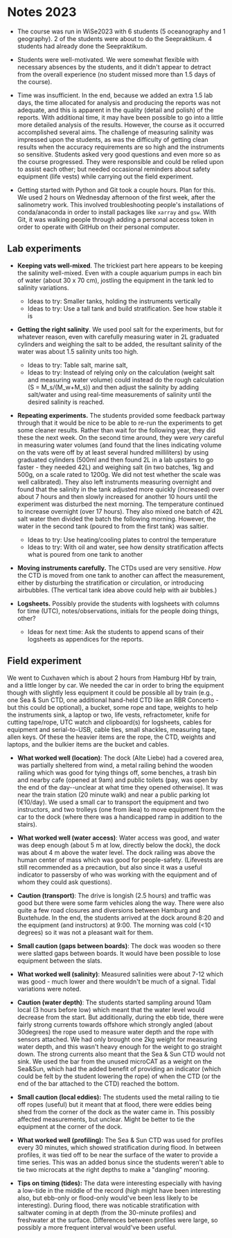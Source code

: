 # Notes 2023

- The course was run in WiSe2023 with 6 students (5 oceanography and 1 geography).  2 of the students were about to do the Seepraktikum.  4 students had already done the Seepraktikum.

- Students were well-motivated.  We were somewhat flexible with necessary absences by the students, and it didn't appear to detract from the overall experience (no student missed more than 1.5 days of the course).

- Time was insufficient.  In the end, because we added an extra 1.5 lab days, the time allocated for analysis and producing the reports was not adequate, and this is apparent in the quality (detail and polish) of the reports.  With additional time, it may have been possible to go into a little more detailed analysis of the results.  However, the course as it occurred accomplished several aims.  The challenge of measuring salinity was impressed upon the students, as was the difficulty of getting clean results when the accuracy requirements are so high and the instruments so sensitive.  Students asked very good questions and even more so as the course progressed.  They were responsible and could be relied upon to assist each other; but needed occasional reminders about safety equipment (life vests) while carrying out the field experiment.

- Getting started with Python and Git took a couple hours.  Plan for this.  We used 2 hours on Wednesday afternoon of the first week, after the salinometry work.  This involved troubleshooting people's installations of conda/anaconda in order to install packages like `xarray` and `gsw`.  With Git, it was walking people through adding a personal access token in order to operate with GitHub on their personal computer.


## Lab experiments

- **Keeping vats well-mixed**. The trickiest part here appears to be keeping the salinity well-mixed.  Even with a couple aquarium pumps in each bin of water (about 30 x 70 cm), jostling the equipment in the tank led to salinity variations.  

    - Ideas to try: Smaller tanks, holding the instruments vertically
    - Ideas to try: Use a tall tank and build stratification.  See how stable it is

- **Getting the right salinity**.  We used pool salt for the experiments, but for whatever reason, even with carefully measuring water in 2L graduated cylinders and weighing the salt to be added, the resultant salinity of the water was about 1.5 salinity units too high.

    - Ideas to try: Table salt, marine salt, 
    - Ideas to try: Instead of relying only on the calculation (weight salt and measuring water volume) could instead do the rough calculation (S = M_s/(M_w+M_s)) and then adjust the salinity by adding salt/water and using real-time measurements of salinity until the desired salinity is reached.
    
    
- **Repeating experiments.** The students provided some feedback partway through that it would be nice to be able to re-run the experiments to get some cleaner results.  Rather than wait for the following year, they did these the next week.  On the second time around, they were *very* careful in measuring water volumes (and found that the lines indicating volume on the vats were off by at least several hundred milliliters) by using graduated cylinders (500ml and then found 2L in a lab upstairs to go faster - they needed 42L) and weighing salt (in two batches, 1kg and 500g, on a scale rated to 1200g.  We did not test whether the scale was well calibrated).  They also left instruments measuring overnight and found that the salinity in the tank adjusted more quickly (increased) over about 7 hours and then slowly increased for another 10 hours until the experiment was disturbed the next morning.  The temperature continued to increase overnight (over 17 hours).  They also mixed one batch of 42L salt water then divided the batch the following morning.  However, the water in the second tank (poured to from the first tank) was saltier.

    - Ideas to try: Use heating/cooling plates to control the temperature
    - Ideas to try: With oil and water, see how density stratification affects what is poured from one tank to another

- **Moving instruments carefully.** The CTDs used are very sensitive.  *How* the CTD is moved from one tank to another can affect the measurement, either by disturbing the stratification or circulation, or introducing airbubbles.  (The vertical tank idea above could help with air bubbles.)

- **Logsheets.** Possibly provide the students with logsheets with columns for time (UTC), notes/observations, initials for the people doing things, other?  

    - Ideas for next time: Ask the students to append scans of their logsheets as appendices for the reports.


## Field experiment

We went to Cuxhaven which is about 2 hours from Hamburg Hbf by train, and a little longer by car.  We needed the car in order to bring the equipment though with slightly less equipment it could be possible all by train (e.g., one Sea & Sun CTD, one additional hand-held CTD like an RBR Concerto - but this could be optional), a bucket, some rope and tape, weights to help the instruments sink, a laptop or two, life vests, refractometer, knife for cutting tape/rope, UTC watch and clipboard(s) for logsheets, cables for equipment and serial-to-USB, cable ties, small shackles, measuring tape, allen keys.  Of these the heavier items are the rope, the CTD, weights and laptops, and the bulkier items are the bucket and cables.

- **What worked well (location)**: The dock (Alte Liebe) had a covered area, was partially sheltered from wind, a metal railing behind the wooden railing which was good for tying things off, some benches, a trash bin and nearby cafe (opened at 9am) and public toilets (pay, was open by the end of the day--unclear at what time they opened otherwise).  It was near the train station (20 minute walk) and near a public parking lot (€10/day).  We used a small car to transport the equipment and two instructors, and two trolleys (one from ikea) to move equipment from the car to the dock (where there was a handicapped ramp in addition to the stairs).  

- **What worked well (water access)**: Water access was good, and water was deep enough (about 5 m at low, directly below the dock), the dock was about 4 m above the water level.  The dock railing was above the human center of mass which was good for people-safety.  (Lifevests are still recommended as a precaution, but also since it was a useful indicator to passersby of who was working with the equipment and of whom they could ask questions).  

- **Caution (transport)**: The drive is longish (2.5 hours) and traffic was good but there were some farm vehicles along the way.  There were also quite a few road closures and diversions between Hamburg and Buxtehude.  In the end, the students arrived at the dock around 8:20 and the equipment (and instructors) at 9:00.  The morning was cold (<10 degrees) so it was not a pleasant wait for them.

- **Small caution (gaps between boards)**: The dock was wooden so there were slatted gaps between boards.  It would have been possible to lose equipment between the slats.

- **What worked well (salinity)**: Measured salinities were about 7-12 which was good - much lower and there wouldn't be much of a signal.  Tidal variations were noted.

- **Caution (water depth)**: The students started sampling around 10am local (3 hours before low) which meant that the water level would decrease from the start.  But additionally, during the ebb tide, there were fairly strong currents towards offshore which strongly angled (about 30degrees) the rope used to measure water depth and the rope with sensors attached.  We had only brought one 2kg weight for measuring water depth, and this wasn't heavy enough for the weight to go straight down.  The strong currents also meant that the Sea & Sun CTD would not sink.  We used the bar from the unused microCAT as a weight on the Sea&Sun, which had the added benefit of providing an indicator (which could be felt by the student lowering the rope) of when the CTD (or the end of the bar attached to the CTD) reached the bottom.

- **Small caution (local eddies):** The students used the metal railing to tie off ropes (useful) but it meant that at flood, there were eddies being shed from the corner of the dock as the water came in.  This possibly affected measurements, but unclear.  Might be better to tie the equipment at the corner of the dock.

- **What worked well (profiling):** The Sea & Sun CTD was used for profiles every 30 minutes, which showed stratification during flood.  In between profiles, it was tied off to be near the surface of the water to provide a time series.  This was an added bonus since the students weren't able to tie two microcats at the right depths to make a "dangling" mooring.

- **Tips on timing (tides):** The data were interesting especially with having a low-tide in the middle of the record (high might have been interesting also, but ebb-only or flood-only would've been less likely to be interesting).  During flood, there was noticable stratification with saltwater coming in at depth (from the 30-minute profiles) and freshwater at the surface.  Differences between profiles were large, so possibly a more frequent interval would've been useful.